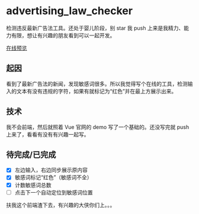 # advertising_law_checker

检测违反最新广告法工具。还处于婴儿阶段，别 star 我 push 上来是我精力、能力有限，想让有兴趣的朋友看到可以一起开发。

[在线预览](https://521xueweihan.github.io/advertising_law_checker/)

## 起因

看到了最新广告法的新闻，发现敏感词很多。所以我觉得写个在线的工具，检测输入的文本有没有违规的字符，如果有就标记为“红色”并在最上方展示出来。

## 技术

我不会前端，然后就照着 Vue 官网的 demo 写了一个基础的。还没写完就 push 上来了，看看有没有有兴趣一起写。

## 待完成/已完成

- [x] 左边输入，右边同步展示原内容
- [x] 敏感词标记“红色”（敏感词不全）
- [x] 计数敏感词总数
- [ ] 点击下一个自动定位到敏感词位置

扶我这个前端渣下去，有兴趣的大侠你们上。。。
